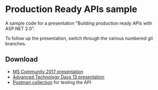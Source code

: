 # Production Ready APIs sample
A sample code for a presentation "Building production ready APIs with ASP.NET 2.0".

To follow up the presentation, switch through the various numbered git branches.

## Download

- [MS Community 2017 presentation](mscommunity-2017-production-ready-apis.pptx)
- [Advanced Technology Days 13 presentation](atd13-2017-production-ready-apis.pptx)
- [Postman collection](board-games-api-postman-collection.json) for testing the API
